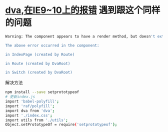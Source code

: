 # [dva,在IE9~10上的报错](https://github.com/dvajs/dva/issues/1717) 遇到跟这个同样的问题
```bash
Warning: The component appears to have a render method, but doesn't extend React.Component. This is likely to cause errors. Change IndexPage to extend React.Component instead.

The above error occurred in the component:

in IndexPage (created by Route)

in Route (created by DvaRoot)

in Switch (created by DvaRoot)
```
解决方法
```bash
npm install --save setprototypeof
# 更新index.js
import 'babel-polyfill';
import 'raf/polyfill';
import dva from 'dva';
import './index.css';
import utils from './utils';
Object.setPrototypeOf = require('setprototypeof');
```
